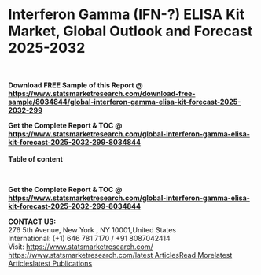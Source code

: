 <h1>Interferon Gamma (IFN-?) ELISA Kit Market, Global Outlook and Forecast 2025-2032</h1><br/><p><strong>Download FREE Sample of this Report @ <a href="https://www.statsmarketresearch.com/download-free-sample/8034844/global-interferon-gamma-elisa-kit-forecast-2025-2032-299">https://www.statsmarketresearch.com/download-free-sample/8034844/global-interferon-gamma-elisa-kit-forecast-2025-2032-299</a></strong></p><div><b>Get the Complete Report & TOC @ <a href="https://www.statsmarketresearch.com/global-interferon-gamma-elisa-kit-forecast-2025-2032-299-8034844">https://www.statsmarketresearch.com/global-interferon-gamma-elisa-kit-forecast-2025-2032-299-8034844</a></b></div><br><b>Table of content</b><p><br><div><b>Get the Complete Report & TOC @ <a href="https://www.statsmarketresearch.com/global-interferon-gamma-elisa-kit-forecast-2025-2032-299-8034844">https://www.statsmarketresearch.com/global-interferon-gamma-elisa-kit-forecast-2025-2032-299-8034844</a></b></div></p> <b>CONTACT US:</b><br>276 5th Avenue, New York , NY 10001,United States<br>International: (+1) 646 781 7170 / +91 8087042414<br>Visit: <a href="https://www.statsmarketresearch.com/">https://www.statsmarketresearch.com/</a><br><a href="https://gyeongbokgung.com">https://www.statsmarketresearch.com/</a><a href="https://hallyeomaritime.com">latest Articles</a><a href="https://jingwansa.com">Read More</a><a href=https://nguoiviet.jp/">latest Articles</a><a href="https://www.intelmarketresearch.com/">latest Publications</a>
